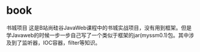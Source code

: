 # book
书城项目
这是B站尚硅谷JavaWeb课程中的书城实战项目，没有用到框架。但是学Javaweb的时候一步一步自己写了一个类似于框架的jar(myssm0.1)包。其中涉及到了监听器，IOC容器，filter等知识。
